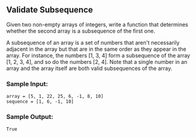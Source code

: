 ## Validate Subsequence

Given two non-empty arrays of integers, write a function that determines whether the second array is a subsequence of the first one.

A subsequence of an array is a set of numbers that aren't necessarily adjacent in the array but that are in the same order as they appear in the array. For instance, the numbers [1, 3, 4] form a subsequence of the array [1, 2, 3, 4], and so do the numbers [2, 4]. Note that a single number in an array and the array itself are both valid subsequences of the array.

### Sample Input:
	
	array = [5, 1, 22, 25, 6, -1, 8, 10]
	sequence = [1, 6, -1, 10]
	

### Sample Output:
	
	True
